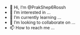 - 👋 Hi, I’m @PrakShep6Rossh
- 👀 I’m interested in ...
- 🌱 I’m currently learning ...
- 💞️ I’m looking to collaborate on ...
- 📫 How to reach me ...

<!---
PrakShep6Rossh/PrakShep6Rossh is a ✨ special ✨ repository because its `README.md` (this file) appears on your GitHub profile.
You can click the Preview link to take a look at your changes.
--->
